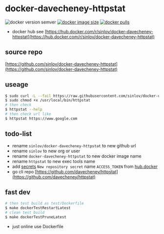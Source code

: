 # docker-davecheney-httpstat

![docker version semver](https://img.shields.io/docker/v/sinlov/docker-davecheney-httpstat?sort=semver)
[![docker image size](https://img.shields.io/docker/image-size/sinlov/docker-davecheney-httpstat)](https://hub.docker.com/r/sinlov/docker-davecheney-httpstat)
[![docker pulls](https://img.shields.io/docker/pulls/sinlov/docker-davecheney-httpstat)](https://hub.docker.com/r/sinlov/docker-davecheney-httpstat/tags?page=1&ordering=last_updated)

- docker hub see [https://hub.docker.com/r/sinlov/docker-davecheney-httpstat](https://hub.docker.com/r/sinlov/docker-davecheney-httpstat)

## source repo

[https://github.com/sinlov/docker-davecheney-httpstat](https://github.com/sinlov/docker-davecheney-httpstat)

## useage

```bash
$ sudo curl -L --fail https://raw.githubusercontent.com/sinlov/docker-davecheney-httpstat/main/run.sh -o /usr/local/bin/httpstat
$ sudo chmod +x /usr/local/bin/httpstat
# then check
$ httpstat --help
# then check url like
$ httpstat https://www.google.com
```

## todo-list

- rename `sinlov/docker-davecheney-httpstat` to new github url
- rename `sinlov` to new org or user
- rename `docker-davecheney-httpstat` to new docker image name
- rename `httpstat` to new exec tools name
- add [secrets](https://github.com/sinlov/docker-davecheney-httpstat/settings/secrets/actions) `New repository secret` name `ACCESS_TOKEN` from [hub.docker](https://hub.docker.com/settings/security)
- go cli repo [https://github.com/davecheney/httpstat](https://github.com/davecheney/httpstat)

## fast dev

```bash
# then test build as test/Dockerfile
$ make dockerTestRestartLatest
# clean test build
$ make dockerTestPruneLatest
```

- just online use Dockerfile